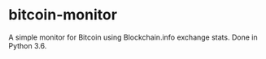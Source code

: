 # bitcoin-monitor
A simple monitor for Bitcoin using Blockchain.info exchange stats. 
Done in Python 3.6.
